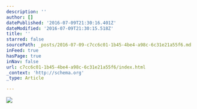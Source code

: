 ```yaml
---
description: ''
author: []
datePublished: '2016-07-09T21:30:16.401Z'
dateModified: '2016-07-09T21:30:15.518Z'
title: ''
starred: false
sourcePath: _posts/2016-07-09-c7cc6c01-1b45-4be4-a98c-6c31e21a55f6.md
inFeed: true
hasPage: true
inNav: false
url: c7cc6c01-1b45-4be4-a98c-6c31e21a55f6/index.html
_context: 'http://schema.org'
_type: Article

---
```

![](https://the-grid-user-content.s3-us-west-2.amazonaws.com/dad9e702-c9b5-4088-bb0c-55828fd9d806.jpg)